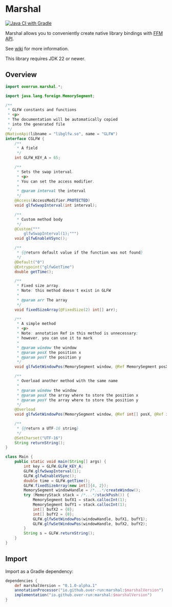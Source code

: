 # Marshal

[![Java CI with Gradle](https://github.com/Over-Run/marshal/actions/workflows/gradle.yml/badge.svg?event=push)](https://github.com/Over-Run/marshal/actions/workflows/gradle.yml)

Marshal allows you to conveniently create native library bindings with [FFM API](https://openjdk.org/jeps/454).

See [wiki](https://github.com/Over-Run/marshal/wiki) for more information.

This library requires JDK 22 or newer.

## Overview

```java
import overrun.marshal.*;

import java.lang.foreign.MemorySegment;

/**
 * GLFW constants and functions
 * <p>
 * The documentation will be automatically copied
 * into the generated file
 */
@NativeApi(libname = "libglfw.so", name = "GLFW")
interface CGLFW {
    /**
     * A field
     */
    int GLFW_KEY_A = 65;

    /**
     * Sets the swap interval.
     * <p> 
     * You can set the access modifier.
     *
     * @param interval the interval
     */
    @Access(AccessModifier.PROTECTED)
    void glfwSwapInterval(int interval);

    /**
     * Custom method body
     */
    @Custom("""
        glfwSwapInterval(1);""")
    void glfwEnableVSync();

    /**
     * {@return default value if the function was not found}
     */
    @Default("0")
    @Entrypoint("glfwGetTime")
    double getTime();

    /**
     * Fixed size array.
     * Note: this method doesn't exist in GLFW
     *
     * @param arr The array
     */
    void fixedSizeArray(@FixedSize(2) int[] arr);

    /**
     * A simple method
     * <p>
     * Note: annotation Ref in this method is unnecessary;
     * however, you can use it to mark
     *
     * @param window the window
     * @param posX the position x
     * @param posY the position y
     */
    void glfwSetWindowPos(MemorySegment window, @Ref MemorySegment posX, @Ref MemorySegment posY);

    /**
     * Overload another method with the same name
     *
     * @param window the window
     * @param posX the array where to store the position x
     * @param posY the array where to store the position y
     */
    @Overload
    void glfwSetWindowPos(MemorySegment window, @Ref int[] posX, @Ref int[] posY);

    /**
     * {@return a UTF-16 string}
     */
    @SetCharset("UTF-16")
    String returnString();
}

class Main {
    public static void main(String[] args) {
        int key = GLFW.GLFW_KEY_A;
        GLFW.glfwSwapInterval(1);
        GLFW.glfwEnableVSync();
        double time = GLFW.getTime();
        GLFW.fixedSizeArray(new int[]{4, 2});
        MemorySegment windowHandle = /*...*/createWindow();
        try (MemoryStack stack = /*...*/stackPush()) {
            MemorySegment bufX1 = stack.callocInt(1);
            MemorySegment bufY1 = stack.callocInt(1);
            int[] bufX2 = {0};
            int[] bufY2 = {0};
            GLFW.glfwSetWindowPos(windowHandle, bufX1, bufY1);
            GLFW.glfwSetWindowPos(windowHandle, bufX2, bufY2);
        }
        String s = GLFW.returnString();
    }
}
```

## Import

Import as a Gradle dependency:

```groovy
dependencies {
    def marshalVersion = "0.1.0-alpha.1"
    annotationProcessor("io.github.over-run:marshal:$marshalVersion")
    implementation("io.github.over-run:marshal:$marshalVersion")
}
```
